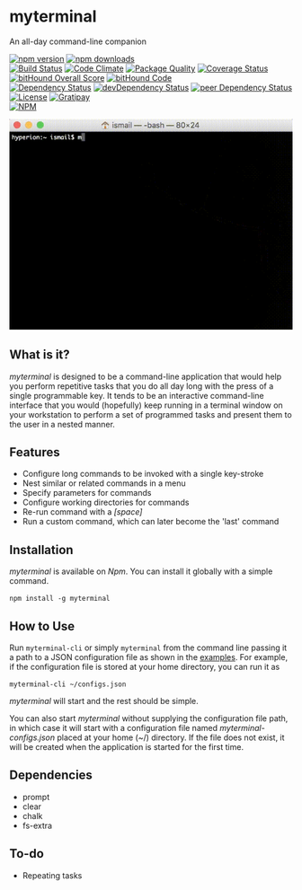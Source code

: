 # myterminal

An all-day command-line companion

[![npm version](https://badge.fury.io/js/myterminal.svg)](https://badge.fury.io/js/myterminal)
[![npm downloads](https://img.shields.io/npm/dt/myterminal.svg)](https://www.npmjs.com/package/myterminal)  
[![Build Status](https://travis-ci.org/myTerminal/myterminal.svg?branch=master)](https://travis-ci.org/myTerminal/myterminal)
[![Code Climate](https://codeclimate.com/github/myTerminal/myterminal.png)](https://codeclimate.com/github/myTerminal/myterminal)
[![Package Quality](http://npm.packagequality.com/shield/myterminal.svg)](http://packagequality.com/#?package=myterminal)
[![Coverage Status](https://img.shields.io/coveralls/myTerminal/myterminal.svg)](https://coveralls.io/r/myTerminal/myterminal?branch=master)
[![bitHound Overall Score](https://www.bithound.io/github/myTerminal/myterminal/badges/score.svg)](https://www.bithound.io/github/myTerminal/myterminal)
[![bitHound Code](https://www.bithound.io/github/myTerminal/myterminal/badges/code.svg)](https://www.bithound.io/github/myTerminal/myterminal)  
[![Dependency Status](https://david-dm.org/myTerminal/myterminal.svg)](https://david-dm.org/myTerminal/myterminal)
[![devDependency Status](https://david-dm.org/myTerminal/myterminal/dev-status.svg)](https://david-dm.org/myTerminal/myterminal#info=devDependencies)
[![peer Dependency Status](https://david-dm.org/myTerminal/myterminal/peer-status.svg)](https://david-dm.org/myTerminal/myterminal#info=peerDependencies)  
[![License](https://img.shields.io/badge/LICENSE-GPL%20v3.0-blue.svg)](https://www.gnu.org/licenses/gpl.html)
[![Gratipay](http://img.shields.io/gratipay/myTerminal.svg)](https://gratipay.com/myTerminal)  
[![NPM](https://nodei.co/npm/myterminal.png?downloads=true&downloadRank=true&stars=true)](https://nodei.co/npm/myterminal/)

![Demo](images/demo.gif)

## What is it?

*myterminal* is designed to be a command-line application that would help you perform repetitive tasks that you do all day long with the press of a single programmable key. It tends to be an interactive command-line interface that you would (hopefully) keep running in a terminal window on your workstation to perform a set of programmed tasks and present them to the user in a nested manner.

## Features

* Configure long commands to be invoked with a single key-stroke
* Nest similar or related commands in a menu
* Specify parameters for commands
* Configure working directories for commands
* Re-run command with a *[space]*
* Run a custom command, which can later become the 'last' command

## Installation

*myterminal* is available on *Npm*. You can install it globally with a simple command.

    npm install -g myterminal

## How to Use

Run `myterminal-cli` or simply `myterminal` from the command line passing it a path to a JSON configuration file as shown in the [examples](examples). For example, if the configuration file is stored at your home directory, you can run it as

    myterminal-cli ~/configs.json

*myterminal* will start and the rest should be simple.

You can also start *myterminal* without supplying the configuration file path, in which case it will start with a configuration file named *myterminal-configs.json* placed at your home (~/) directory. If the file does not exist, it will be created when the application is started for the first time.

## Dependencies

* prompt
* clear
* chalk
* fs-extra

## To-do

* Repeating tasks
